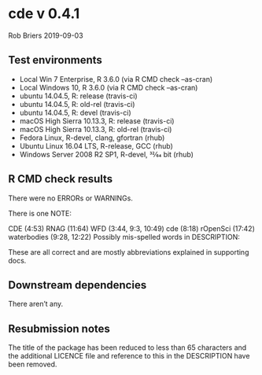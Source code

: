 cde v 0.4.1
================
Rob Briers
2019-09-03

## Test environments

  - Local Win 7 Enterprise, R 3.6.0 (via R CMD check –as-cran)
  - Local Windows 10, R 3.6.0 (via R CMD check –as-cran)
  - ubuntu 14.04.5, R: release (travis-ci)
  - ubuntu 14.04.5, R: old-rel (travis-ci)
  - ubuntu 14.04.5, R: devel (travis-ci)
  - macOS High Sierra 10.13.3, R: release (travis-ci)
  - macOS High Sierra 10.13.3, R: old-rel (travis-ci)
  - Fedora Linux, R-devel, clang, gfortran (rhub)
  - Ubuntu Linux 16.04 LTS, R-release, GCC (rhub)
  - Windows Server 2008 R2 SP1, R-devel, 32⁄64 bit (rhub)

## R CMD check results

There were no ERRORs or WARNINGs.

There is one NOTE:

CDE (4:53) RNAG (11:64) WFD (3:44, 9:3, 10:49) cde (8:18) rOpenSci
(17:42) waterbodies (9:28, 12:22) Possibly mis-spelled words in
DESCRIPTION:

These are all correct and are mostly abbreviations explained in
supporting docs.

## Downstream dependencies

There aren’t any.

## Resubmission notes

The title of the package has been reduced to less than 65 characters and
the additional LICENCE file and reference to this in the DESCRIPTION
have been removed.
